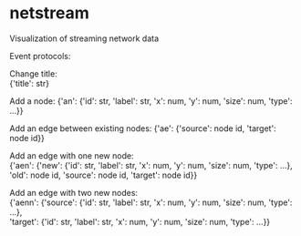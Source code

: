 # netstream
Visualization of streaming network data

Event protocols:

Change title:  
{'title': str}

Add a node:
{'an': {'id': str, 'label': str, 'x': num, 'y': num, 'size': num, 'type': ...}}  

Add an edge between existing nodes:
{'ae': {'source': node id, 'target': node id}}  

Add an edge with one new node:  
{'aen': {'new': {'id': str, 'label': str, 'x': num, 'y': num, 'size': num, 'type': ...},   
         'old': node id,
         'source': node id, 'target': node id}}  

Add an edge with two new nodes:  
{'aenn': {'source': {'id': str, 'label': str, 'x': num, 'y': num, 'size': num, 'type': ...},   
          'target': {'id': str, 'label': str, 'x': num, 'y': num, 'size': num, 'type': ...}}  
